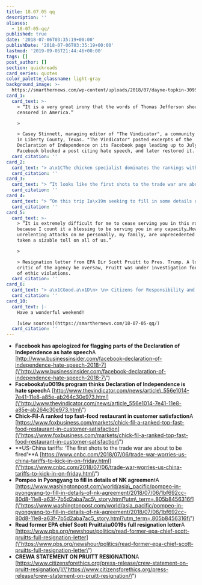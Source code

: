 ```yaml
---
title: 18.07.05 qq
description: ''
aliases:
  - 18-07-05-qq/
published: true
date: '2018-07-06T03:35:19+00:00'
publishDate: '2018-07-06T03:35:19+00:00'
lastmod: '2019-09-05T21:44:46+00:00'
tags: []
post_author: []
section: quickreads
card_series: quotes
color_palette_classname: light-gray
background_image: >-
  https://smarthernews.com/wp-content/uploads/2018/07/dayne-topkin-309509-unsplash-scaled.jpg
card_1:
  card_text: >-
    > “It is a very great irony that the words of Thomas Jefferson should now be
    censored in America.”

    > 

    > Casey Stinnett, managing editor of "The Vindicator", a community newspaper
    in Liberty County, Texas. "The Vindicator" posted excerpts of the
    Declaration of Independence on its Facebook page leading up to July 4th;
    Facebook blocked a post citing hate speech, and later restored it.
  card_citation: ''
card_2:
  card_text: "> a\x1CThe chicken specialist dominates the rankings with the highest score across both restaurant categories, and its food quality continues to rate higher than the competition.”\n> \n> American Customer Satisfaction Indexa\x19s annual survey on best fast-food restaurants in America. Chick-fil-A took the top spot."
  card_citation: ''
card_3:
  card_text: "> “It looks like the first shots to the trade war are about to be fired.”\n> \n> Geoff Raby, Australiaa\x19s former ambassador to China, to CNBC. At 12:01 a.m. Friday, July 6th $34B of tariffs will be levied on Chinese imports into America; China also has a list of retaliatory tariffs on American imports."
  card_citation: ''
card_4:
  card_text: "> “On this trip Ia\x19m seeking to fill in some details on these commitments and continue the momentum towards implementation of what the two leaders promised each other and the world.”\n> \n> Sec of State Mike Pompeo upon his arrival to North Korea - his first visit since the \"Singapore Summit\"."
  card_citation: ''
card_5:
  card_text: >-
    > “It is extremely difficult for me to cease serving you in this role first
    because I count it a blessing to be serving you in any capacity…However, the
    unrelenting attacks on me personally, my family, are unprecedented and have
    taken a sizable toll on all of us.”

    > 

    > Resignation letter from EPA Dir Scott Pruitt to Pres. Trump. A long time
    critic of the agency he oversaw, Pruitt was under investigation for a series
    of ethic violations.
  card_citation: ''
card_6:
  card_text: "> a\x1CGood.a\x1D\n> \n> Citizens for Responsibility and Ethics in Washington (CREW) Executive Director Noah Bookbinder released a one-word statement after news of Scott Pruitt's resignation."
  card_citation: ''
card_10:
  card_text: |-
    Have a wonderful weekend!

    [view sources](https://smarthernews.com/18-07-05-qq/)
  card_citation: ''
---
```

*   **Facebook has apologized for flagging parts of the Declaration of Independence as hate speech**A [http://www.businessinsider.com/facebook-declaration-of-independence-hate-speech-2018-7](\"http://www.businessinsider.com/facebook-declaration-of-independence-hate-speech-2018-7\")
*   **Facebooka\\u0019s program thinks Declaration of Independence is hate speech**A [http://www.thevindicator.com/news/article\_556e1014-7e41-11e8-a85e-ab264c30e973.html](\"http://www.thevindicator.com/news/article_556e1014-7e41-11e8-a85e-ab264c30e973.html\")
*   **Chick-Fil-A ranked top fast-food restaurant in customer satisfaction**A [https://www.foxbusiness.com/markets/chick-fil-a-ranked-top-fast-food-restaurant-in-customer-satisfaction](\"https://www.foxbusiness.com/markets/chick-fil-a-ranked-top-fast-food-restaurant-in-customer-satisfaction\")
*   **US-China tariffs: ‘The first shots to the trade war are about to be fired’**A [https://www.cnbc.com/2018/07/06/trade-war-worries-us-china-tariffs-to-kick-in-on-friday.html](\"https://www.cnbc.com/2018/07/06/trade-war-worries-us-china-tariffs-to-kick-in-on-friday.html\")
*   **Pompeo in Pyongyang to fill in details of NK agreemen**tA [https://www.washingtonpost.com/world/asia\_pacific/pompeo-in-pyongyang-to-fill-in-details-of-nk-agreement/2018/07/06/1bf692cc-80d8-11e8-a63f-7b5d2aba7ac5\_story.html?utm\_term=.805b8456316f](\"https://www.washingtonpost.com/world/asia_pacific/pompeo-in-pyongyang-to-fill-in-details-of-nk-agreement/2018/07/06/1bf692cc-80d8-11e8-a63f-7b5d2aba7ac5_story.html?utm_term=.805b8456316f\")
*   **Read former EPA chief Scott Pruitta\\u0019s full resignation letter**A [https://www.pbs.org/newshour/politics/read-former-epa-chief-scott-pruitts-full-resignation-letter](\"https://www.pbs.org/newshour/politics/read-former-epa-chief-scott-pruitts-full-resignation-letter\")
*   **CREWA STATEMENT ON PRUITT RESIGNATION**A [https://www.citizensforethics.org/press-release/crew-statement-on-pruitt-resignation/](\"https://www.citizensforethics.org/press-release/crew-statement-on-pruitt-resignation/\")